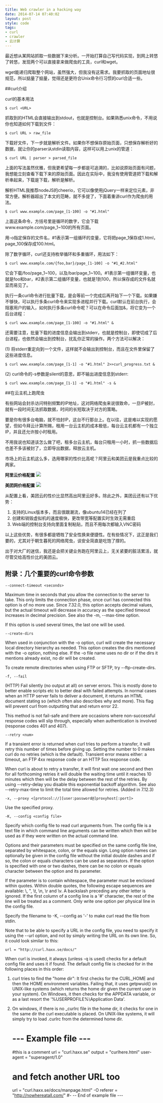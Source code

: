 ```yaml
---
title: Web crawler in a hacking way
date: 2014-07-14 07:40:02
layout: post
style: code
tags:
- curl
- crawler
- 云计算
---
```


最近想从某网站抓取一些数据下来分析。一开始打算自己写代码实现，到网上转悠了转悠，发现两个可以直接拿来做爬虫的工具，curl和wget。

wget能递归爬取整个网站，虽然强大，但我没有这需求。我要抓取的页面地址很规范，所以掂量了掂量，觉得还是更符合Unix命令行习惯的curl合适一些。

##curl介绍

curl的基本用法

    $ curl <URL>

抓取到的HTML会直接输出到stdout，也就是控制台。如果熟悉unix命令，不用说你也知道如何下载到文件：

    $ curl URL > raw_file

下载好文件，下一步就是解析文件。如果你不想保存原始页面，只想保存解析好的数据，就让你的parser从stdin读取内容，这样可以用上unix的管道：

    $ curl URL | parser > parsed_file

上面的写法虽然优雅，但我更希望每一步都是可追溯的，比如说原始页面有问题，我想能立刻查看下载下来的原始页面。因此在实际中，我没有使用管道把下载和解析串起来，下载是下载，解析是解析。

解析HTML我推荐nodeJS的cheerio，它可以像使用jQuery一样来定位元素，非常方便。解析器超出了本文的范畴，就不多提了，下面着重讲curl作为爬虫的用法。

    $ curl www.example.com/page_[1-100] -o "#1.html"

上面这条命令，方括号里是循环的数字，它会下载www.example.com/page_1~100的所有页面。

用-o指定保存的文件名，#1表示第一组循环的变量，它将把page_1保存成1.html，page_100保存成100.html。

除了数字循环，curl还支持枚举循环和多重循环，用法如下：

    $ curl www.example.com/{foo,bar}/page_[1-100] -o "#1_#2.html"

它会下载/foo/page_1~100，以及/bar/page_1~100。#1表示第一组循环变量，也就是foo和bar，#2表示第二组循环变量，也就是1到100，所以保存成的文件名就显而易见了。

执行一条curl命令进行批量下载，是会等前一个完成后再开始下一个下载。如果嫌不够快，可以执行多条curl命令来实现多进程并行下载。curl默认在前台执行，会阻塞用户的输入，如何执行多条curl命令呢？可以在命令后面加&，将它变为一个后台进程：

    $ curl www.example.com/page_[1-100] -o "#1.html" &

还需要注意，批量下载的进度信息会输出到stderr，也就是控制台，即使切成了后台进程，也依然会输出到控制台，扰乱你正常的操作。两个方法可以解决：

(1) 将stderr重定向到一个文件，这样就不会输出到控制台，而且在文件里保留了这些进度信息。

    $ curl www.example.com/page_[1-1] -o "#1.html" 2>>curl_progress.txt &

(2) curl命令的-s参数是silent的意思，即不输出进度信息到stderr:

    $ curl www.example.com/page_[1-1] -o "#1.html" -s &


##在云主机上跑爬虫

有些网站会封杀访问特别频繁的IP地址，这对网络爬虫来说很致命，一旦IP被封，就有一段时间无法抓取数据，时间的长短取决于对方的策略。

要是你有很多台电脑，就不怕封IP，这台不行那台上。在以往，这是难以实现的愿望，但如今拜云计算所赐，租用一台云主机的成本极低，每台云主机都有一个独立IP，并且还允许按小时租用。

不用我说也知道该怎么做了吧，租多台云主机，每台只租用一小时，抓一些数据后也差不多该被封了，立即导出数据，释放云主机。

市场上的云主机这么多，选用哪家的性价比高呢？阿里云和美团云是我重点比较的两家。

**阿里云价格配置**
![](/img/2014/web-crawler-in-a-hacking-way_aliyun-price.jpg)

**美团网价格配置**
![](/img/2014/web-crawler-in-a-hacking-way_meituan-price.jpg)

从配置上看，美团云的性价比显然高出阿里云好多。除此之外，美团云还有以下优势：

1. 支持的Linux版本多，而且很跟潮流，像ubuntu14已经在列了
2. 创建和销毁虚拟机的速度极快，更改带宽等配置实时生效无需重启
3. Web端的控制台支持向里面复制粘贴，而且不用每次都输入VNC密码

以上这些优势，有很多都是牺牲了安全性换来便捷性。在有些情况下，这正是我们要的，尤其对于朝生暮死的网络爬虫，谈安全简直是吃饱了撑的。

出于对大厂的迷信，我还是会把关键业务跑在阿里云上，无关紧要的脏活累活，就尽管交给高性价比的美团云。


## 附录：几个重要的curl命令参数

    --connect-timeout <seconds> 

Maximum time in seconds that you allow the connection to the server to take. This only limits the connection phase, once curl has connected this option is of no more use. Since 7.32.0, this option accepts decimal values, but the actual timeout will decrease in accuracy as the specified timeout increases in decimal precision. See also the -m, --max-time option.

If this option is used several times, the last one will be used.


    --create-dirs

When used in conjunction with the -o option, curl will create the necessary local directory hierarchy as needed. This option creates the dirs mentioned with the -o option, nothing else. If the -o file name uses no dir or if the dirs it mentions already exist, no dir will be created.

To create remote directories when using FTP or SFTP, try --ftp-create-dirs.


    -f, --fail

(HTTP) Fail silently (no output at all) on server errors. This is mostly done to better enable scripts etc to better deal with failed attempts. In normal cases when an HTTP server fails to deliver a document, it returns an HTML document stating so (which often also describes why and more). This flag will prevent curl from outputting that and return error 22.

This method is not fail-safe and there are occasions where non-successful response codes will slip through, especially when authentication is involved (response codes 401 and 407).


    --retry <num>

If a transient error is returned when curl tries to perform a transfer, it will retry this number of times before giving up. Setting the number to 0 makes curl do no retries (which is the default). Transient error means either: a timeout, an FTP 4xx response code or an HTTP 5xx response code.

When curl is about to retry a transfer, it will first wait one second and then for all forthcoming retries it will double the waiting time until it reaches 10 minutes which then will be the delay between the rest of the retries. By using --retry-delay you disable this exponential backoff algorithm. See also --retry-max-time to limit the total time allowed for retries. (Added in 7.12.3)

    -x, --proxy <[protocol://][user:password@]proxyhost[:port]>

Use the specified proxy.

    -K, --config <config file>

Specify which config file to read curl arguments from. The config file is a text file in which command line arguments can be written which then will be used as if they were written on the actual command line.

Options and their parameters must be specified on the same config file line, separated by whitespace, colon, or the equals sign. Long option names can optionally be given in the config file without the initial double dashes and if so, the colon or equals characters can be used as separators. If the option is specified with one or two dashes, there can be no colon or equals character between the option and its parameter.

If the parameter is to contain whitespace, the parameter must be enclosed within quotes. Within double quotes, the following escape sequences are available: \\, \", \t, \n, \r and \v. A backslash preceding any other letter is ignored. If the first column of a config line is a '#' character, the rest of the line will be treated as a comment. Only write one option per physical line in the config file.

Specify the filename to -K, --config as '-' to make curl read the file from stdin.

Note that to be able to specify a URL in the config file, you need to specify it using the --url option, and not by simply writing the URL on its own line. So, it could look similar to this:

    url = "http://curl.haxx.se/docs/"

When curl is invoked, it always (unless -q is used) checks for a default config file and uses it if found. The default config file is checked for in the following places in this order:

1) curl tries to find the "home dir": It first checks for the CURL_HOME and then the HOME environment variables. Failing that, it uses getpwuid() on UNIX-like systems (which returns the home dir given the current user in your system). On Windows, it then checks for the APPDATA variable, or as a last resort the '%USERPROFILE%\Application Data'.

2) On windows, if there is no _curlrc file in the home dir, it checks for one in the same dir the curl executable is placed. On UNIX-like systems, it will simply try to load .curlrc from the determined home dir.

    # --- Example file ---
    #this  is a comment
     url = "curl.haxx.se"
     output = "curlhere.html"
     user-agent = "superagent/1.0"
     
    
    # and fetch another URL too
     url = "curl.haxx.se/docs/manpage.html"
     -O
     referer = "http://nowhereatall.com/"
    #- -- End of example file ---
